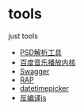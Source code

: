 tools
=====

just tools

* [PSD解析工具](https://github.com/fsiaonma/fsiaonma.blog.com/issues/3)
* [百度音乐播放内核](http://labs.music.baidu.com/muplayer/doc/)
* [Swagger](https://helloreverb.com/developers/swagger)
* [RAP](http://thx.alibaba-inc.com/RAP/)
* [datetimepicker](http://xdsoft.net/jqplugins/datetimepicker/)
* [反编译js](http://www.jsnice.org/)

